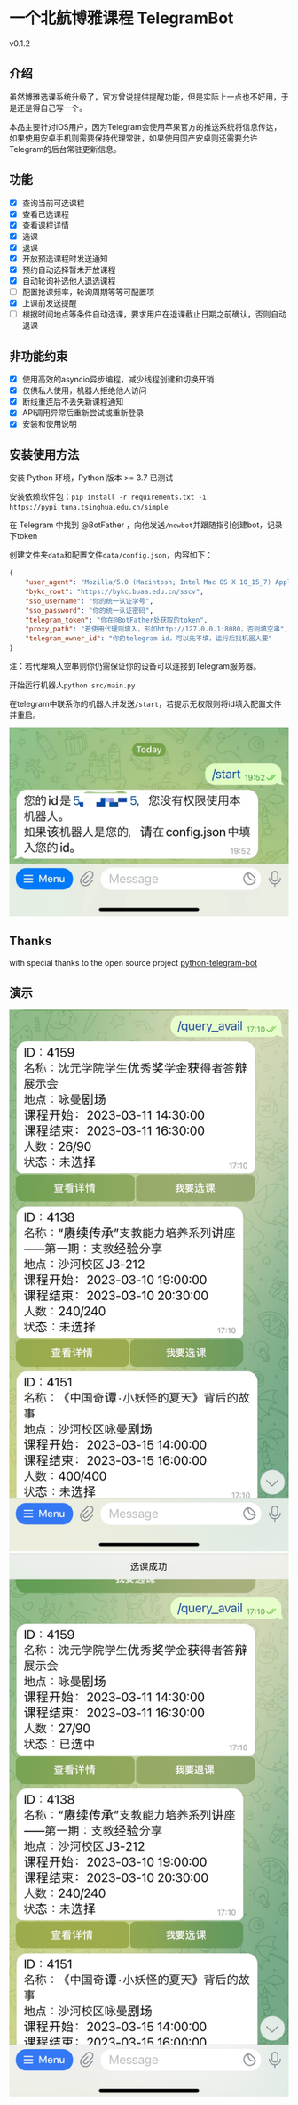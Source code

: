 # 一个北航博雅课程 TelegramBot

v0.1.2

## 介绍

虽然博雅选课系统升级了，官方曾说提供提醒功能，但是实际上一点也不好用，于是还是得自己写一个。

本品主要针对iOS用户，因为Telegram会使用苹果官方的推送系统将信息传达，如果使用安卓手机则需要保持代理常驻，如果使用国产安卓则还需要允许Telegram的后台常驻更新信息。

## 功能

- [x] 查询当前可选课程
- [x] 查看已选课程
- [x] 查看课程详情
- [x] 选课
- [x] 退课
- [x] 开放预选课程时发送通知
- [x] 预约自动选择暂未开放课程
- [x] 自动轮询补选他人退选课程
- [ ] 配置抢课频率，轮询周期等等可配置项
- [x] 上课前发送提醒
- [ ] 根据时间地点等条件自动选课，要求用户在退课截止日期之前确认，否则自动退课

## 非功能约束

- [x] 使用高效的asyncio异步编程，减少线程创建和切换开销
- [x] 仅供私人使用，机器人拒绝他人访问
- [x] 断线重连后不丢失新课程通知
- [x] API调用异常后重新尝试或重新登录
- [x] 安装和使用说明

## 安装使用方法

安装 Python 环境，Python 版本 >= 3.7 已测试

安装依赖软件包：`pip install -r requirements.txt -i https://pypi.tuna.tsinghua.edu.cn/simple`

在 Telegram 中找到 @BotFather ，向他发送`/newbot`并跟随指引创建bot，记录下token

创建文件夹`data`和配置文件`data/config.json`，内容如下：

```json
{
    "user_agent": "Mozilla/5.0 (Macintosh; Intel Mac OS X 10_15_7) AppleWebKit/537.36 (KHTML, like Gecko) Chrome/98.0.4758.109 Safari/537.36",
    "bykc_root": "https://bykc.buaa.edu.cn/sscv",
    "sso_username": "你的统一认证学号",
    "sso_password": "你的统一认证密码",
    "telegram_token": "你在@BotFather处获取的token",
    "proxy_path": "若使用代理则填入，形如http://127.0.0.1:8080，否则填空串",
    "telegram_owner_id": "你的telegram id，可以先不填，运行后找机器人要"
}
```

注：若代理填入空串则你仍需保证你的设备可以连接到Telegram服务器。

开始运行机器人`python src/main.py`

在telegram中联系你的机器人并发送`/start`，若提示无权限则将id填入配置文件并重启。

![](img/img0.jpg)

## Thanks

with special thanks to the open source project [python-telegram-bot](https://github.com/python-telegram-bot/python-telegram-bot/)


## 演示
![](img/img1.jpg)
![](img/img2.jpg)


